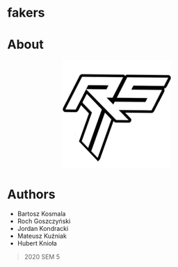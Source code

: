 # fakers

# About
<p align="center">
  <img src="client/fakerweb/src/Assets/logo512frs.png" width="250" title="Logo">
</p>

# Authors
- Bartosz Kosmala
- Roch Goszczyński
- Jordan Kondracki
- Mateusz Kuźniak
- Hubert Knioła

> 2020 SEM 5
